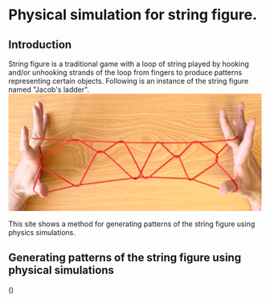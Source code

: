 # Physical simulation for string figure.

## Introduction

String figure is a traditional game with a loop of string played by hooking and/or unhooking strands of the loop from fingers to produce patterns representing certain objects. Following is an instance of the string figure named "Jacob's ladder".
![Jacob's ladder](imgs/1.color.png)

This site shows a method for generating patterns of the string figure using physics simulations.

## Generating patterns of the string figure using physical simulations

()